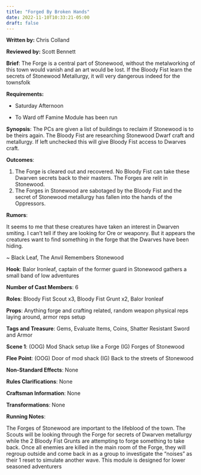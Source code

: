 ```yaml
---
title: "Forged By Broken Hands"
date: 2022-11-10T10:33:21-05:00
draft: false
---
```


**Written by:** Chris Colland

**Reviewed by:** Scott Bennett

**Brief**: The Forge is a central part of Stonewood, without the metalworking of this town would vanish and an art would be lost. If the Bloody Fist learn the secrets of Stonewood Metallurgy, it will very dangerous indeed for the townsfolk

 **Requirements:** 

- Saturday Afternoon

- To Ward off Famine Module has been run


**Synopsis**: The PCs are given a list of buildings to reclaim if Stonewood is to be theirs again. The Bloody Fist are researching Stonewood Dwarf craft and metallurgy. If left unchecked this will give Bloody Fist access to Dwarves craft. 

**Outcomes**: 

1. The Forge is cleared out and recovered. No Bloody Fist can take these Dwarven secrets back to their masters. The Forges are relit in Stonewood. 
2. The Forges in Stonewood are sabotaged by the Bloody Fist and the secret of Stonewood metallurgy has fallen into the hands of the Oppressors.

**Rumors**:

It seems to me that these creatures have taken an interest in Dwarven smiting. I can’t tell if they are looking for Ore or weaponry. But it appears the creatures want to find something in the forge that the Dwarves have been hiding.

~ Black Leaf, The Anvil Remembers Stonewood


 **Hook**: Balor Ironleaf, captain of the former guard in Stonewood gathers a small band of low adventures 

**Number of Cast Members**: 6

**Roles**: Bloody Fist Scout x3, Bloody Fist Grunt x2, Balor Ironleaf

**Props**: Anything forge and crafting related, random weapon physical reps laying around, armor reps setup

**Tags and Treasure**: Gems, Evaluate Items, Coins, Shatter Resistant Sword and Armor

**Scene 1**: (OOG) Mod Shack setup like a Forge (IG) Forges of Stonewood

**Flee Point**: (OOG) Door of mod shack (IG) Back to the streets of Stonewood

**Non-Standard Effects**: None

**Rules Clarifications**: None

**Craftsman Information**: None

**Transformations**: None

 **Running Notes**: 

The Forges of Stonewood are important to the lifeblood of the town. The Scouts will be looking through the Forge for secrets of Dwarven metallurgy while the 2 Bloody Fist Grunts are attempting to forge something to take back. Once all enemies are killed in the main room of the Forge, they will regroup outside and come back in as a group to investigate the “noises” as their 1 reset to simulate another wave. This module is designed for lower seasoned adventurers 